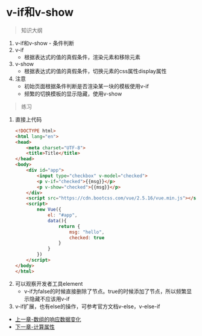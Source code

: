 # v-if和v-show

> 知识大纲
1. v-if和v-show - 条件判断
2. v-if
    * 根据表达式的值的真假条件，渲染元素和移除元素
3. v-show
    * 根据表达式的值的真假条件，切换元素的css属性display属性
4. 注意
    * 初始页面根据条件判断是否渲染某一块的模板使用v-if
    * 频繁的切换模板的显示隐藏，使用v-show
    
> 练习
1. 直接上代码   
    ```html
    <!DOCTYPE html>
    <html lang="en">
    <head>
        <meta charset="UTF-8">
        <title>Title</title>
    </head>
    <body>
        <div id="app">
            <input type="checkbox" v-model="checked">
            <p v-if="checked">{{msg}}</p>
            <p v-show="checked">{{msg}}</p>
        </div>
        <script src="https://cdn.bootcss.com/vue/2.5.16/vue.min.js"></script>
        <script>
            new Vue({
                el: "#app",
                data(){
                    return {
                        msg: "hello",
                        checked: true
                    }
                }
            })
        </script>
    </body>
    </html>
    ``` 
2. 可以观察开发者工具element
    * v-if为false的时候直接删除了节点。true的时候添加了节点，所以频繁显示隐藏不应该用v-if  
3. v-if扩展，也有else的操作，可参考官方文档v-else，v-else-if    

* [上一章-数组的响应数据变化](../06-数组的响应数据变化/数组的响应数据变化.md)
* [下一章-计算属性](../08-计算属性/计算属性.md)      
    